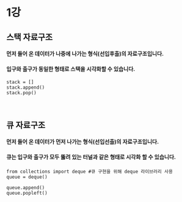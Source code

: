 # 1강
## 스택 자료구조 
#### 먼저 들어 온 데이터가 나중에 나가는 형식(선입후출)의 자료구조입니다. 
#### 입구와 출구가 동일한 형태로 스택을 시각화할 수 있습니다. 
```
stack = []
stack.append()
stack.pop()
```
<br/>

## 큐 자료구조
#### 먼저 들어 온 데이터가 먼저 나가는 형식(선입선출)의 자료구조입니다.
#### 큐는 입구와 출구가 모두 뚫려 있는 터널과 같은 형태로 시각화 할 수 있습니다. 
```
from collections import deque #큐 구현을 위해 deque 라이브러리 사용
queue = deque()

queue.append()
queue.popleft()
```
<br/>

